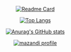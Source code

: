 <div align="center">
  
  [![Readme Card](https://github-readme-stats.vercel.app/api/pin/?username=ChaCha3088&repo=github-readme-stats)](https://github.com/anuraghazra/github-readme-stats)

  [![Top Langs](https://github-readme-stats.vercel.app/api/top-langs/?username=ChaCha3088&layout=compact)](https://github.com/anuraghazra/github-readme-stats)

  [![Anurag's GitHub stats](https://github-readme-stats.vercel.app/api?username=ChaCha3088&count_private=true&theme=gruvbox)](https://github.com/anuraghazra/github-readme-stats)

  [![mazandi profile](http://mazandi.herokuapp.com/api?handle=cha3088&theme=dark)](https://solved.ac/cha3088)
  
</div>
